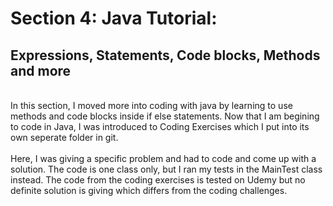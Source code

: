 # Section 4: Java Tutorial:
## Expressions, Statements, Code blocks, Methods and more
\
In this section, I moved more into coding with java by learning to use methods and code blocks inside if else statements.
Now that I am begining to code in Java, I was introduced to Coding Exercises which I put into its own seperate folder
in git.
\
\
Here, I was giving a specific problem and had to code and come up with a solution. The code is one class only,
but I ran my tests in the MainTest class instead. The code from the coding exercises is tested on Udemy but no definite
solution is giving which differs from the coding challenges.
